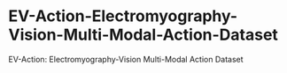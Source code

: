 # EV-Action-Electromyography-Vision-Multi-Modal-Action-Dataset
EV-Action: Electromyography-Vision Multi-Modal Action Dataset
